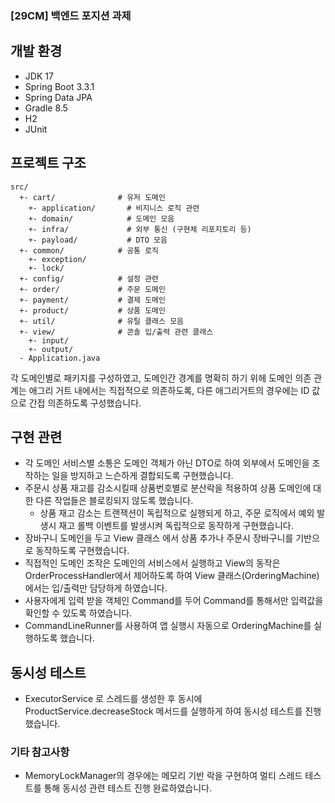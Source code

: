 ### [29CM] 백엔드 포지션 과제

## 개발 환경
- JDK 17
- Spring Boot 3.3.1
- Spring Data JPA
- Gradle 8.5
- H2
- JUnit

## 프로젝트 구조
~~~
src/
  +- cart/              # 유저 도메인
    +- application/       # 비지니스 로직 관련
    +- domain/            # 도메인 모음
    +- infra/             # 외부 통신 (구현체 리포지토리 등)
    +- payload/           # DTO 모음
  +- common/            # 공통 로직
    +- exception/       
    +- lock/            
  +- config/            # 설정 관련
  +- order/             # 주문 도메인
  +- payment/           # 결제 도메인
  +- product/           # 상품 도메인
  +- util/              # 유틸 클래스 모음
  +- view/              # 콘솔 입/출력 관련 클래스
    +- input/
    +- output/
  - Application.java
~~~
각 도메인별로 패키지를 구성하였고, 도메인간 경계를 명확히 하기 위헤 도메인 의존 관계는 애그리 거트 내에서는 직접적으로 의존하도록, 다른 애그리거트의 경우에는 ID 값으로 간접 의존하도록 구성했습니다.

## 구현 관련
* 각 도메인 서비스별 소통은 도메인 객체가 아닌 DTO로 하여 외부에서 도메인을 조작하는 일을 방지하고 느슨하게 결합되도록 구현했습니다.
* 주문시 상품 재고를 감소시킬때 상품번호별로 분산락을 적용하여 상품 도메인에 대한 다른 작업들은 블로킹되지 않도록 했습니다.
  * 상품 재고 감소는 트랜잭션이 독립적으로 실행되게 하고, 주문 로직에서 예외 발생시 재고 롤백 이벤트를 발생시켜 독립적으로 동작하게 구현했습니다.
* 장바구니 도메인을 두고 View 클래스 에서 상품 추가나 주문시 장바구니를 기반으로 동작하도록 구현했습니다.
* 직접적인 도메인 조작은 도메인의 서비스에서 실행하고 View의 동작은 OrderProcessHandler에서 제어하도록 하여 View 클래스(OrderingMachine)에서는 입/출력만 담당하게 하였습니다.
* 사용자에게 입력 받을 객체인 Command를 두어 Command를 통해서만 입력값을 확인할 수 있도록 하였습니다.
* CommandLineRunner를 사용하여 앱 실행시 자동으로 OrderingMachine를 실행하도록 했습니다.

## 동시성 테스트
* ExecutorService 로 스레드를 생성한 후 동시에 ProductService.decreaseStock 메서드를 실행하게 하여 동시성 테스트를 진행했습니다.

### 기타 참고사항
* MemoryLockManager의 경우에는 메모리 기반 락을 구현하여 멀티 스레드 테스트를 통해 동시성 관련 테스트 진행 완료하였습니다.